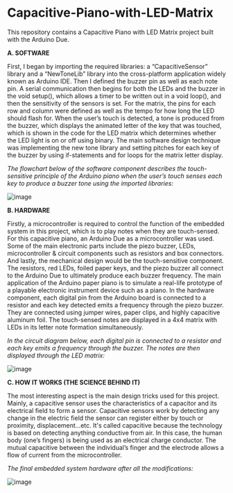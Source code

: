 # Capacitive-Piano-with-LED-Matrix
This repository contains a Capacitive Piano with LED Matrix project built with the Arduino Due.


**A. SOFTWARE**

First, I began by importing the required libraries: a “CapacitiveSensor” library and a “NewToneLib” library into the cross-platform application widely known as Arduino IDE. Then I defined the buzzer pin as well as each note pin. A serial communication then begins for both the LEDs and the buzzer in the void setup(), which allows a timer to be written out in a void loop(), and then the sensitivity of the sensors is set. For the matrix, the pins for each row and column were defined as well as the tempo for how long the LED should flash for. When the user’s touch is detected, a tone is produced from the buzzer, which displays the animated letter of the key that was touched, which is shown in the code for the LED matrix which determines whether the LED light is on or off using binary. The main software design technique was implementing the new tone library and setting pitches for each key of the buzzer by using if-statements and for loops for the matrix letter display.

_The flowchart below of the software component describes the touch-sensitive principle of the Arduino piano when the user’s touch senses each key to produce a buzzer tone using the imported libraries:_

![image](https://github.com/samson-ashna/Capacitive-Piano-with-LED-Matrix/assets/46391817/06cde9fb-72ab-41f1-a942-fe8828d28b4d)

**B. HARDWARE**

Firstly, a microcontroller is required to control the function of the embedded system in this project, which is to play notes when they are touch-sensed. For this capacitive piano, an Arduino Due as a microcontroller was used. Some of the main electronic parts include the piezo buzzer, LEDs, microcontroller & circuit components such as resistors and box connectors. And lastly, the mechanical design would be the touch-sensitive component. The resistors, red LEDs, foiled paper keys, and the piezo buzzer all connect to the Arduino Due to ultimately produce each buzzer frequency. The main application of the Arduino paper piano is to simulate a real-life prototype of a playable electronic instrument device such as a piano. In the hardware component, each digital pin from the Arduino board is connected to a resistor and each key detected emits a frequency through the piezo buzzer. They are connected using jumper wires, paper clips, and highly capacitive aluminum foil. The touch-sensed notes are displayed in a 4x4 matrix with LEDs in its letter note formation simultaneously.

_In the circuit diagram below, each digital pin is connected to a resistor and each key emits a frequency through the buzzer. The notes are then displayed through the LED matrix:_

![image](https://github.com/samson-ashna/Capacitive-Piano-with-LED-Matrix/assets/46391817/4cf083a0-2699-49d1-bae0-1835a6b3e89c)

**C. HOW IT WORKS (THE SCIENCE BEHIND IT)**

The most interesting aspect is the main design tricks used for this project. Mainly, a capacitive sensor uses the characteristics of a capacitor and its electrical field to form a sensor. Capacitive sensors work by detecting any change in the electric field the sensor can register either by touch or proximity, displacement…etc. It's called capacitive because the technology is based on detecting anything conductive from air. In this case, the human body (one’s fingers) is being used as an electrical charge conductor. The mutual capacitive between the individual’s finger and the electrode allows a flow of current from the microcontroller.

_The final embedded system hardware after all the modifications:_

![image](https://github.com/samson-ashna/Capacitive-Piano-with-LED-Matrix/assets/46391817/3f077923-c183-4d71-aba8-8b2fac85569e)
